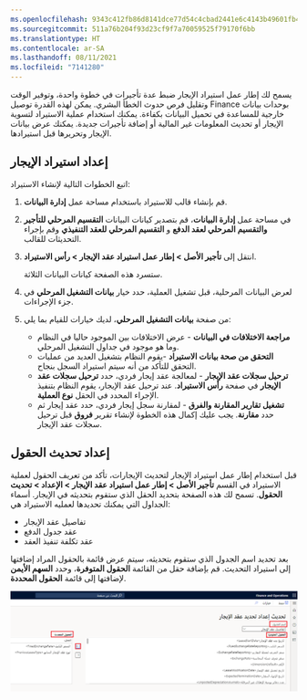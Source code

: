 ```yaml
---
ms.openlocfilehash: 9343c412fb86d8141dce77d54c4cbad2441e6c4143b49601fb490acd8c4e2c58
ms.sourcegitcommit: 511a76b204f93d23cf9f7a70059525f79170f6bb
ms.translationtype: HT
ms.contentlocale: ar-SA
ms.lasthandoff: 08/11/2021
ms.locfileid: "7141280"
---
```

يسمح لك إطار عمل استيراد الإيجار ضبط عدة تأجيرات في خطوة واحدة، وتوفير الوقت وتقليل فرص حدوث الخطأ البشري. يمكن لهذه القدرة توصيل Finance بوحدات بيانات خارجية للمساعدة في تحميل البيانات بكفاءة. يمكنك استخدام عملية الاستيراد لتسوية الإيجار أو تحديث المعلومات غير المالية أو إضافة تأجيرات جديدة. يمكنك عرض بيانات الإيجار وتحريرها قبل استيرادها.
## <a name="lease-import-setup"></a>إعداد استيراد الإيجار
اتبع الخطوات التالية لإنشاء الاستيراد:

1.  قم بإنشاء قالب للاستيراد باستخدام مساحة عمل **إدارة البيانات**.
2.  في مساحة عمل **إدارة البيانات**، قم بتصدير كيانات البيانات **التقسيم المرحلي للتأجير والتقسيم المرحلي لعقد الدفع** و **التقسيم المرحلي للعقد التنفيذي** وقم بإجراء التحديثات للقالب.
3.  انتقل إلى **تأجير الأصل > إطار عمل استيراد عقد الإيجار > رأس الاستيراد**. 

    ستسرد هذه الصفحة كيانات البيانات الثلاثة.

4.  لعرض البيانات المرحلية، قبل تشغيل العملية، حدد خيار **بيانات التشغيل المرحلي** في جزء الإجراءات.
5.  من صفحة **بيانات التشغيل المرحلي**، لديك خيارات للقيام بما يلي:

    - **مراجعة الاختلافات في البيانات** - عرض الاختلافات بين الموجود حاليا في النظام وما هو موجود في جداول التشغيل المرحلي. 
    - **التحقق من صحة بيانات الاستيراد** -يقوم النظام بتشغيل العديد من عمليات التحقق للتأكد من أنه سيتم استيراد السجل بنجاح.
    - **ترحيل سجلات عقد الإيجار** - لمعالجة عقد إيجار فردي، حدد **ترحيل سجلات عقد الإيجار** في صفحة **رأس الاستيراد**. عند ترحيل عقد الإيجار، يقوم النظام بتنفيذ الإجراء المحدد في الحقل **نوع العملية**.
    - **تشغيل تقارير المقارنة والفرق** - لمقارنة سجل إيجار فردي، حدد عقد إيجار ثم حدد **مقارنة**. يجب عليك إكمال هذه الخطوة لإنشاء تقرير **فروق** قبل ترحيل سجلات عقد الإيجار. 

## <a name="set-up-update-fields"></a>إعداد تحديث الحقول
قبل استخدام إطار عمل استيراد الإيجار لتحديث الإيجارات، تأكد من تعريف الحقول لعملية الاستيراد في القسم **تأجير الأصل > إطار عمل استيراد عقد الإيجار > الإعداد > تحديث الحقول**. تسمح لك هذه الصفحة بتحديد الحقل الذي ستقوم بتحديثه في الإيجار.
أسماء الجداول التي يمكنك تحديدها لعمليه الاستيراد هي:

- تفاصيل عقد الإيجار
- عقد جدول الدفع
- عقد تكلفة تنفيذ العقد


بعد تحديد اسم الجدول الذي ستقوم بتحديثه، سيتم عرض قائمة بالحقول المراد إضافتها إلى استيراد التحديث. قم بإضافة حقل من القائمة **الحقول المتوفرة**، وحدد **السهم الأيمن** لإضافتها إلى قائمة **الحقول المحددة**.

![لقطة شاشة لصفحة إعداد تحديد تحديث الإيجار.](../media/update-lease-selection-setup.png)


